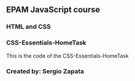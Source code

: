 ## EPAM JavaScript course

### HTML and CSS

### CSS-Essentials-HomeTask

This is the code of the CSS-Essentials-HomeTask

### Created by: Sergio Zapata
